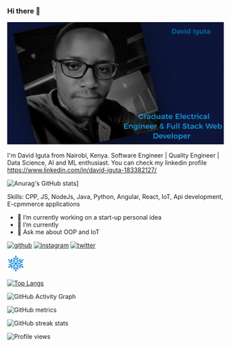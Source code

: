 ### Hi there 👋

![Software Enginer and Quality Engineer](https://github.com/Iguta/Iguta/blob/main/portfolio_banner.png)

I'm David Iguta from Nairobi, Kenya. Software Engineer | Quality Engineer | Data Science, AI and ML enthusiast. 
You can check my linkedin profile https://www.linkedin.com/in/david-iguta-183382127/


![Anurag's GitHub stats](https://github-readme-stats.vercel.app/api?username=iguta&count_private=true&hide=issues,contribs&show_icons=true&theme=tokyonight)]

Skills: CPP, JS, NodeJs, Java, Python, Angular, React, IoT, Api development, E-cpmmerce applications

- 🔭 I’m currently working on a start-up personal idea
- 🌱 I’m currently 
- 💬 Ask me about OOP and IoT


[<img src='https://cdn.jsdelivr.net/npm/simple-icons@3.0.1/icons/github.svg' alt='github' height='40'>](https://github.com/Iguta) [<img src='https://cdn.jsdelivr.net/npm/simple-icons@3.0.1/icons/instagram.svg' alt='instagram' height='40'>](https://www.instagram.com/igutsdave/)  [<img src='https://cdn.jsdelivr.net/npm/simple-icons@3.0.1/icons/twitter.svg' alt='twitter' height='40'>](https://twitter.com/IgutaDavid)  

<a href='https://archiveprogram.github.com/'><img src='https://raw.githubusercontent.com/acervenky/animated-github-badges/master/assets/acbadge.gif' width='40' height='40'></a> 

[![Top Langs](https://github-readme-stats.vercel.app/api/top-langs/?username=Iguta)](https://github.com/anuraghazra/github-readme-stats)


![GitHub Activity Graph](https://activity-graph.herokuapp.com/graph?username=Iguta)  

![GitHub metrics](https://metrics.lecoq.io/Iguta)  

![GitHub streak stats](https://github-readme-streak-stats.herokuapp.com/?user=Iguta)  

![Profile views](https://gpvc.arturio.dev/Iguta)  
